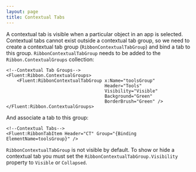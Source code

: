 ```yaml
---
layout: page
title: Contextual Tabs
---
```


A contextual tab is visible when a particular object in an app is selected. Contextual tabs cannot exist outside a contextual tab group, so we need to create a contextual tab group (`RibbonContextualTabGroup`) and bind a tab to this group. `RibbonContextualTabGroup` needs to be added to the `Ribbon.ContextualGroups` collection:

```xaml
<!--Contextual Tab Groups-->
<Fluent:Ribbon.ContextualGroups>
    <Fluent:RibbonContextualTabGroup x:Name="toolsGroup"
                                     Header="Tools" 
                                     Visibility="Visible"
                                     Background="Green" 
                                     BorderBrush="Green" />
</Fluent:Ribbon.ContextualGroups>
```

And associate a tab to this group:

```xaml
<!--Contextual Tabs-->
<Fluent:RibbonTabItem Header="CT" Group="{Binding ElementName=toolsGroup}" />
```

`RibbonContextualTabGroup` is not visible by default. To show or hide a contextual tab you must set the `RibbonContextualTabGroup.Visibility` property to `Visible` or `Collapsed`.
